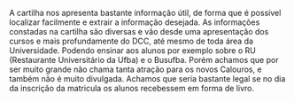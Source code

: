 A cartilha nos apresenta bastante informação útil, de forma que é possível localizar facilmente e extrair a informação desejada.  As informações constadas na cartilha são diversas e vão desde uma apresentação dos cursos e mais profundamente do DCC, até mesmo de toda área da Universidade. Podendo ensinar aos alunos por exemplo sobre o RU (Restaurante Universitário da Ufba) e o Busufba. 
   Porém achamos que por ser muito grande não chama tanta atração para os novos Calouros, e também não é muito divulgada. Achamos que seria bastante legal se no dia da inscrição da matricula os alunos recebessem em forma de livro.
